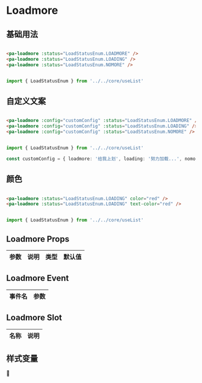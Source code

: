 # Loadmore

<!--codes start-->

## 基础用法

```html [template]

<pa-loadmore :status="LoadStatusEnum.LOADMORE" />
<pa-loadmore :status="LoadStatusEnum.LOADING" />
<pa-loadmore :status="LoadStatusEnum.NOMORE" />

```
```ts [script]

import { LoadStatusEnum } from '../../core/useList'

```
## 自定义文案

```html [template]

<pa-loadmore :config="customConfig" :status="LoadStatusEnum.LOADMORE" />
<pa-loadmore :config="customConfig" :status="LoadStatusEnum.LOADING" />
<pa-loadmore :config="customConfig" :status="LoadStatusEnum.NOMORE" />

```
```ts [script]

import { LoadStatusEnum } from '../../core/useList'

const customConfig = { loadmore: '给我上划', loading: '努力加载...', nomore: '真的没有了' }

```
## 颜色

```html [template]

<pa-loadmore :status="LoadStatusEnum.LOADING" color="red" />
<pa-loadmore :status="LoadStatusEnum.LOADING" text-color="red" />

```
```ts [script]

import { LoadStatusEnum } from '../../core/useList'

```

<!--codes end-->

## Loadmore Props

<!--props start-->

| 参数 | 说明 | 类型 | 默认值 |
| --- | ----- | --- | --- |


<!--props end-->

## Loadmore Event

<!--event start-->

| 事件名 | 参数 |
| --- | --- |


<!--event end-->

## Loadmore Slot

<!--slot start-->

| 名称 | 说明 |
| --- | --- |


<!--slot end-->

## 样式变量

<!--cssVar start-->

:see_no_evil:

<!--cssVar end-->

